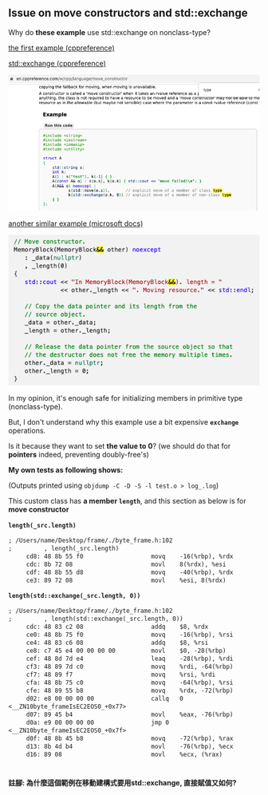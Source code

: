 ## Issue on move constructors and std::exchange

Why do __these example__ use std::exchange on nonclass-type?

[the first example (cppreference)](https://en.cppreference.com/w/cpp/language/move_constructor)

[std::exchange (cppreference)](https://en.cppreference.com/w/cpp/utility/exchange)

![](iss_semc1.png)

[another similar example (microsoft docs)](https://docs.microsoft.com/en-us/cpp/cpp/move-constructors-and-move-assignment-operators-cpp?view=msvc-170)

![](iss_semc2.png)

In my opinion, it's enough safe for initializing members in primitive type (nonclass-type).

But, I don't understand why this example use a bit expensive __`exchange`__ operations.

Is it because they want to set __the value to 0__? (we should do that for __pointers__ indeed, preventing doubly-free's)

__My own tests as following shows:__

(Outputs printed using `objdump -C -D -S -l test.o > log_.log`)

This custom class has __a member `length`__, and this section as below is for __move constructor__

__`length(_src.length)`__

```assembly
; /Users/name/Desktop/frame/./byte_frame.h:102
;         , length(_src.length)
     cd8: 48 8b 55 f0                  	movq	-16(%rbp), %rdx
     cdc: 8b 72 08                     	movl	8(%rdx), %esi
     cdf: 48 8b 55 d8                  	movq	-40(%rbp), %rdx
     ce3: 89 72 08                     	movl	%esi, 8(%rdx)
```

__`length(std::exchange(_src.length, 0))`__

```assembly
; /Users/name/Desktop/frame/./byte_frame.h:102
;         , length(std::exchange(_src.length, 0))
     cdc: 48 83 c2 08                  	addq	$8, %rdx
     ce0: 48 8b 75 f0                  	movq	-16(%rbp), %rsi
     ce4: 48 83 c6 08                  	addq	$8, %rsi
     ce8: c7 45 e4 00 00 00 00         	movl	$0, -28(%rbp)
     cef: 48 8d 7d e4                  	leaq	-28(%rbp), %rdi
     cf3: 48 89 7d c0                  	movq	%rdi, -64(%rbp)
     cf7: 48 89 f7                     	movq	%rsi, %rdi
     cfa: 48 8b 75 c0                  	movq	-64(%rbp), %rsi
     cfe: 48 89 55 b8                  	movq	%rdx, -72(%rbp)
     d02: e8 00 00 00 00               	callq	0 <__ZN10byte_frameIsEC2EOS0_+0x77>
     d07: 89 45 b4                     	movl	%eax, -76(%rbp)
     d0a: e9 00 00 00 00               	jmp	0 <__ZN10byte_frameIsEC2EOS0_+0x7f>
     d0f: 48 8b 45 b8                  	movq	-72(%rbp), %rax
     d13: 8b 4d b4                     	movl	-76(%rbp), %ecx
     d16: 89 08                        	movl	%ecx, (%rax)
```
#
#### 註腳: 為什麼這個範例在移動建構式要用std::exchange, 直接賦值又如何?
